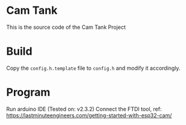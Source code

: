 # Cam Tank
This is the source code of the Cam Tank Project


# Build
Copy the `config.h.template` file to `config.h` and modify it accordingly.

# Program
Run arduino IDE (Tested on: v2.3.2)
Connect the FTDI tool, ref: https://lastminuteengineers.com/getting-started-with-esp32-cam/


